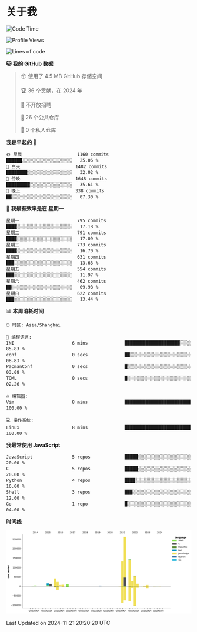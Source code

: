 # 关于我

<!--START_SECTION:waka-->
![Code Time](http://img.shields.io/badge/Code%20Time-891%20hrs%204%20mins-blue)

![Profile Views](http://img.shields.io/badge/%E4%B8%AA%E4%BA%BA%E8%B5%84%E6%96%99%E8%A7%82%E7%9C%8B%E6%AC%A1%E6%95%B0-3-blue)

![Lines of code](https://img.shields.io/badge/%E4%BB%8E%E3%80%8CHello%20World%E3%80%8D%E8%B5%B7%E6%88%91%E5%B7%B2%E7%BB%8F%E5%86%99%E4%BA%86-766.2%20thousand%20%E8%A1%8C%E4%BB%A3%E7%A0%81-blue)

**🐱 我的 GitHub 数据** 

> 📦  使用了 4.5 MB GitHub 存储空间 
 > 
> 🏆 36 个贡献，在 2024 年
 > 
> 🚫 不开放招聘
 > 
> 📜 26 个公共仓库 
 > 
> 🔑 0 个私人仓库 
 > 
**我是早起的 🐤** 

```text
🌞 早晨                     1160 commits        ██████░░░░░░░░░░░░░░░░░░░   25.06 % 
🌆 白天                     1482 commits        ████████░░░░░░░░░░░░░░░░░   32.02 % 
🌃 傍晚                     1648 commits        █████████░░░░░░░░░░░░░░░░   35.61 % 
🌙 晚上                     338 commits         ██░░░░░░░░░░░░░░░░░░░░░░░   07.30 % 
```
📅 **我最有效率是在 星期一** 

```text
星期一                      795 commits         ████░░░░░░░░░░░░░░░░░░░░░   17.18 % 
星期二                      791 commits         ████░░░░░░░░░░░░░░░░░░░░░   17.09 % 
星期三                      773 commits         ████░░░░░░░░░░░░░░░░░░░░░   16.70 % 
星期四                      631 commits         ███░░░░░░░░░░░░░░░░░░░░░░   13.63 % 
星期五                      554 commits         ███░░░░░░░░░░░░░░░░░░░░░░   11.97 % 
星期六                      462 commits         ██░░░░░░░░░░░░░░░░░░░░░░░   09.98 % 
星期日                      622 commits         ███░░░░░░░░░░░░░░░░░░░░░░   13.44 % 
```


📊 **本周消耗时间** 

```text
🕑︎ 时区: Asia/Shanghai

💬 编程语言: 
INI                      6 mins              █████████████████████░░░░   85.83 % 
conf                     0 secs              ██░░░░░░░░░░░░░░░░░░░░░░░   08.83 % 
PacmanConf               0 secs              █░░░░░░░░░░░░░░░░░░░░░░░░   03.08 % 
TOML                     0 secs              █░░░░░░░░░░░░░░░░░░░░░░░░   02.26 % 

🔥 编辑器: 
Vim                      8 mins              █████████████████████████   100.00 % 

💻 操作系统: 
Linux                    8 mins              █████████████████████████   100.00 % 
```

**我最常使用 JavaScript** 

```text
JavaScript               5 repos             █████░░░░░░░░░░░░░░░░░░░░   20.00 % 
C                        5 repos             █████░░░░░░░░░░░░░░░░░░░░   20.00 % 
Python                   4 repos             ████░░░░░░░░░░░░░░░░░░░░░   16.00 % 
Shell                    3 repos             ███░░░░░░░░░░░░░░░░░░░░░░   12.00 % 
Go                       1 repo              █░░░░░░░░░░░░░░░░░░░░░░░░   04.00 % 
```



**时间线**

![Lines of Code chart](https://raw.githubusercontent.com/Arondight/Arondight/master/assets/bar_graph.png)


 Last Updated on 2024-11-21 20:20:20 UTC
<!--END_SECTION:waka-->
